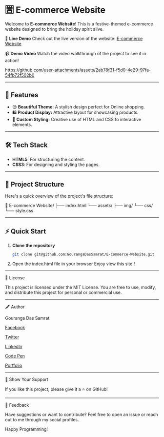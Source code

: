 # 🈺 E-commerce Website

Welcome to **E-commerce Website**! This is a festive-themed e-commerce website designed to bring the holiday spirit alive.

🌟 **Live Demo**
Check out the live version of the website: [E-commerce Website](https://e-commerce-website-xi-coral.vercel.app/)

📹 **Demo Video**
Watch the video walkthrough of the project to see it in action!





https://github.com/user-attachments/assets/2ab78f31-f5d0-4e29-97fa-54fb72f502b0



---

## 🚀 Features

- 😍 **Beautiful Theme:** A stylish design perfect for Online shopping.
- 🛍️ **Product Display:** Attractive layout for showcasing products.
- 🎨 **Custom Styling:** Creative use of HTML and CSS fo interactive elements.

---

## 🛠️ Tech Stack

- **HTML5**: For structuring the content.
- **CSS3**: For designing and styling the pages.

---

## 📂 Project Structure

Here's a quick overview of the project's file structure:

📁 E-commerce Website/
├── index.html
└── assets/
    ├── img/
└── css/
    └── style.css

---

## ⚡ Quick Start

1. **Clone the repository**
   ```bash
   git clone git@github.com:GourangaDasSamrat/E-Commerce-Website.git

2. Open the index.html file in your browser
Enjoy view this site.!




---

📜 License

This project is licensed under the MIT License. You are free to use, modify, and distribute this project for personal or commercial use.


---

🖋️ Author

Gouranga Das Samrat

[Facebook](https://www.facebook.com/gourangadassamrat)

[Twitter](https://x.com/gouranga_khulna)

[LinkedIn](https://bd.linkedin.com/in/gouranga-das-samrat-330311294)

[Code Pen](https://codepen.io/gouranga-das-samrat)

[Portfolio](https://gourangadassamrat.my.canva.site/)



---

🌟 Show Your Support

If you like this project, please give it a ⭐ on GitHub!


---

📢 Feedback

Have suggestions or want to contribute? Feel free to open an issue or reach out to me through my social profiles.

Happy Programming!
